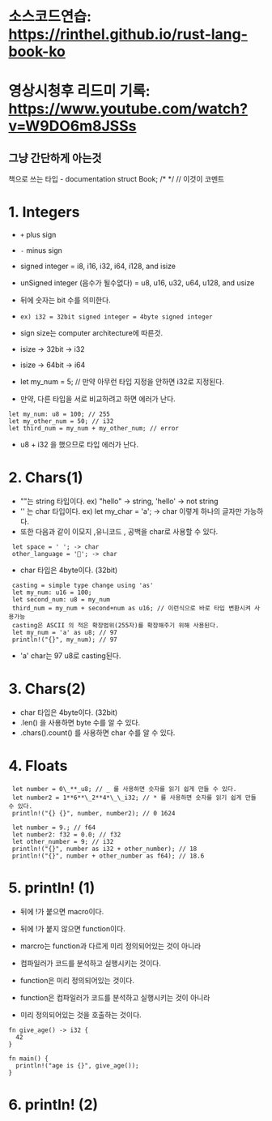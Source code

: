 # 소스코드연습: https://rinthel.github.io/rust-lang-book-ko
# 영상시청후 리드미 기록: https://www.youtube.com/watch?v=W9DO6m8JSSs

## 그냥 간단하게 아는것

책으로 쓰는 타입 - documentation
struct Book;
/\* \*/
// 이것이 코멘트

# 1. Integers

- `+` plus sign
- `-` minus sign
- signed integer = i8, i16, i32, i64, i128, and isize
- unSigned integer (음수가 될수없다) = u8, u16, u32, u64, u128, and usize
- 뒤에 숫자는 bit 수를 의미한다.
- `ex) i32 = 32bit signed integer = 4byte signed integer`

- sign size는 computer architecture에 따른것.
- isize -> 32bit -> i32
- isize -> 64bit -> i64
- let my_num = 5; // 만약 아무런 타입 지정을 안하면 i32로 지정된다.

- 만약, 다른 타입을 서로 비교하려고 하면 에러가 난다.

```
let my_num: u8 = 100; // 255
let my_other_num = 50; // i32
let third_num = my_num + my_other_num; // error
```

- u8 + i32 을 했으므로 타입 에러가 난다.

# 2. Chars(1)

- ""는 string 타입이다. ex) "hello" -> string, 'hello' -> not string
- '' 는 char 타입이다. ex) let my_char = 'a'; -> char 이렇게 하나의 글자만 가능하다.
- 또한 다음과 같이 이모지 ,유니코드 , 공백을 char로 사용할 수 있다.

```
 let space = ' '; -> char
 other_language = '🦀'; -> char
```

- char 타입은 4byte이다. (32bit)

```
 casting = simple type change using 'as'
 let my_num: u16 = 100;
 let second_num: u8 = my_num
 third_num = my_num + second+num as u16; // 이런식으로 바로 타입 변환시켜 사용가능
 casting은 ASCII 의 적은 확장범위(255자)를 확장해주기 위해 사용된다.
 let my_num = 'a' as u8; // 97
 println!("{}", my_num); // 97
```

- 'a' char는 97 u8로 casting된다.

# 3. Chars(2)

- char 타입은 4byte이다. (32bit)
- .len() 을 사용하면 byte 수를 알 수 있다.
- .chars().count() 를 사용하면 char 수를 알 수 있다.

# 4. Floats

```
 let number = 0\_**_u8; // _ 를 사용하면 숫자를 읽기 쉽게 만들 수 있다.
 let number2 = 1**6**\_2**4*\_\_i32; // * 를 사용하면 숫자를 읽기 쉽게 만들 수 있다.
 println!("{} {}", number, number2); // 0 1624
```

```
 let number = 9.; // f64
 let number2: f32 = 0.0; // f32
 let other_number = 9; // i32
 println!("{}", number as i32 + other_number); // 18
 println!("{}", number + other_number as f64); // 18.6
```

# 5. println! (1)

- 뒤에 !가 붙으면 macro이다.
- 뒤에 !가 붙지 않으면 function이다.

- marcro는 function과 다르게 미리 정의되어있는 것이 아니라
- 컴파일러가 코드를 분석하고 실행시키는 것이다.

- function은 미리 정의되어있는 것이다.
- function은 컴파일러가 코드를 분석하고 실행시키는 것이 아니라
- 미리 정의되어있는 것을 호출하는 것이다.

```
fn give_age() -> i32 {
  42
}

fn main() {
  println!("age is {}", give_age());
}
```


# 6. println! (2)

